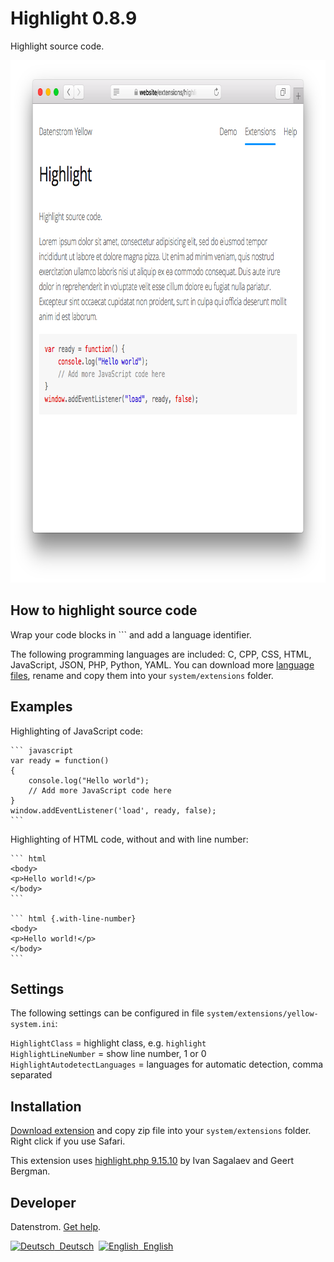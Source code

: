 Highlight 0.8.9
===============
Highlight source code.

<p align="center"><img src="highlight-screenshot.png?raw=true" width="795" height="836" alt="Screenshot"></p>

## How to highlight source code

Wrap your code blocks in \`\`\` and add a language identifier.

The following programming languages are included: C, CPP, CSS, HTML, JavaScript, JSON, PHP, Python, YAML. You can download more [language files](https://github.com/scrivo/highlight.php/tree/master/src/Highlight/languages), rename and copy them into your `system/extensions` folder.

## Examples

Highlighting of JavaScript code:

    ``` javascript
    var ready = function() 
    {
        console.log("Hello world");
        // Add more JavaScript code here
    }
    window.addEventListener('load', ready, false);
    ```

Highlighting of HTML code, without and with line number:
    
    ``` html
    <body>
    <p>Hello world!</p>
    </body>
    ```

    ``` html {.with-line-number}
    <body>
    <p>Hello world!</p>
    </body>
    ```

## Settings

The following settings can be configured in file `system/extensions/yellow-system.ini`:

`HighlightClass` = highlight class, e.g. `highlight`  
`HighlightLineNumber` = show line number, 1 or 0   
`HighlightAutodetectLanguages` = languages for automatic detection, comma separated  

## Installation

[Download extension](https://github.com/datenstrom/yellow-extensions/raw/master/zip/highlight.zip) and copy zip file into your `system/extensions` folder. Right click if you use Safari.

This extension uses [highlight.php 9.15.10](https://github.com/scrivo/highlight.php) by Ivan Sagalaev and Geert Bergman.

## Developer

Datenstrom. [Get help](https://datenstrom.se/yellow/help/).

<p>
<a href="README-de.md"><img src="https://raw.githubusercontent.com/datenstrom/yellow-extensions/master/source/help/language-de.png" width="15" height="15" alt="Deutsch">&nbsp; Deutsch</a>&nbsp;
<a href="README.md"><img src="https://raw.githubusercontent.com/datenstrom/yellow-extensions/master/source/help/language-en.png" width="15" height="15" alt="English">&nbsp; English</a>&nbsp;
</p>
